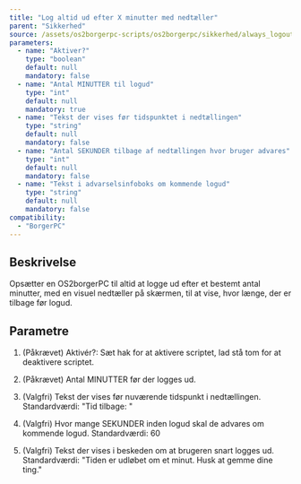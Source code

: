```yaml
---
title: "Log altid ud efter X minutter med nedtæller"
parent: "Sikkerhed"
source: /assets/os2borgerpc-scripts/os2borgerpc/sikkerhed/always_logout_after_time_visual.sh
parameters:
  - name: "Aktiver?"
    type: "boolean"
    default: null
    mandatory: false
  - name: "Antal MINUTTER til logud"
    type: "int"
    default: null
    mandatory: true
  - name: "Tekst der vises før tidspunktet i nedtællingen"
    type: "string"
    default: null
    mandatory: false
  - name: "Antal SEKUNDER tilbage af nedtællingen hvor bruger advares"
    type: "int"
    default: null
    mandatory: false
  - name: "Tekst i advarselsinfoboks om kommende logud"
    type: "string"
    default: null
    mandatory: false
compatibility:
  - "BorgerPC"
---
```


## Beskrivelse
Opsætter en OS2borgerPC til altid at logge ud efter et bestemt antal minutter, med en visuel nedtæller på skærmen, til at vise, hvor længe, der er tilbage før logud.

## Parametre

  1. (Påkrævet) Aktivér?: Sæt hak for at aktivere scriptet, lad stå tom for at deaktivere scriptet.

  2. (Påkrævet) Antal MINUTTER før der logges ud.

  3. (Valgfri) Tekst der vises før nuværende tidspunkt i nedtællingen.
      Standardværdi: "Tid tilbage: "

  4. (Valgfri) Hvor mange SEKUNDER inden logud skal de advares om kommende logud.
     Standardværdi: 60

  5. (Valgfri) Tekst der vises i beskeden om at brugeren snart logges ud.
      Standardværdi: "Tiden er udløbet om et minut. Husk at gemme dine ting."